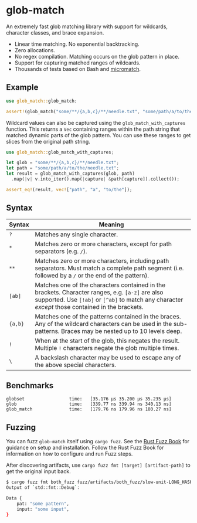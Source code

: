 # glob-match

An extremely fast glob matching library with support for wildcards, character classes, and brace expansion.

* Linear time matching. No exponential backtracking.
* Zero allocations.
* No regex compilation. Matching occurs on the glob pattern in place.
* Support for capturing matched ranges of wildcards.
* Thousands of tests based on Bash and [micromatch](https://github.com/micromatch/micromatch).

## Example

```rust
use glob_match::glob_match;

assert!(glob_match("some/**/{a,b,c}/**/needle.txt", "some/path/a/to/the/needle.txt"));
```

Wildcard values can also be captured using the `glob_match_with_captures` function. This returns a `Vec` containing ranges within the path string that matched dynamic parts of the glob pattern. You can use these ranges to get slices from the original path string.

```rust
use glob_match::glob_match_with_captures;

let glob = "some/**/{a,b,c}/**/needle.txt";
let path = "some/path/a/to/the/needle.txt";
let result = glob_match_with_captures(glob, path)
  .map(|v| v.into_iter().map(|capture| &path[capture]).collect());

assert_eq!(result, vec!["path", "a", "to/the"]);
```

## Syntax

| Syntax  | Meaning                                                                                                                                                                                             |
| ------- | --------------------------------------------------------------------------------------------------------------------------------------------------------------------------------------------------- |
| `?`     | Matches any single character.                                                                                                                                                                       |
| `*`     | Matches zero or more characters, except for path separators (e.g. `/`).                                                                                                                             |
| `**`    | Matches zero or more characters, including path separators. Must match a complete path segment (i.e. followed by a `/` or the end of the pattern).                                                  |
| `[ab]`  | Matches one of the characters contained in the brackets. Character ranges, e.g. `[a-z]` are also supported. Use `[!ab]` or `[^ab]` to match any character _except_ those contained in the brackets. |
| `{a,b}` | Matches one of the patterns contained in the braces. Any of the wildcard characters can be used in the sub-patterns. Braces may be nested up to 10 levels deep.                                     |
| `!`     | When at the start of the glob, this negates the result. Multiple `!` characters negate the glob multiple times.                                                                                     |
| `\`     | A backslash character may be used to escape any of the above special characters.                                                                                                                    |

## Benchmarks

```
globset                 time:   [35.176 µs 35.200 µs 35.235 µs]
glob                    time:   [339.77 ns 339.94 ns 340.13 ns]
glob_match              time:   [179.76 ns 179.96 ns 180.27 ns]
```

## Fuzzing

You can fuzz `glob-match` itself using `cargo fuzz`. See the
[Rust Fuzz Book](https://rust-fuzz.github.io/book/cargo-fuzz/setup.html) for
guidance on setup and installation. Follow the Rust Fuzz Book for information on
how to configure and run Fuzz steps.

After discovering artifacts, use `cargo fuzz fmt [target] [artifact-path]` to
get the original input back.

```sh
$ cargo fuzz fmt both_fuzz fuzz/artifacts/both_fuzz/slow-unit-LONG_HASH
Output of `std::fmt::Debug`:

Data {
    pat: "some pattern",
    input: "some input",
}
```
